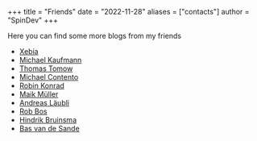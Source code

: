 +++
title = "Friends"
date = "2022-11-28"
aliases = ["contacts"]
author = "SpinDev"
+++

Here you can find some more blogs from my friends

- [Xebia](https://xebia.com/news/)
- [Michael Kaufmann](https://writeabout.net)
- [Thomas Tomow](https://tomow.de)
- [Michael Contento](https://michaelcontento.de")
- [Robin Konrad](https://robinkonrad.de)
- [Maik Müller](https://aatmmr.dev)
- [Andreas Läubli](https://powerranger.space)
- [Rob Bos](https://devopsjournal.io/)
- [Hindrik Bruinsma](https://cloudcosmonaut.io/)
- [Bas van de Sande](https://azurecodingarchitect.com/)
